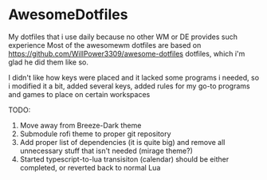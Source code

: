 # AwesomeDotfiles
My dotfiles that i use daily because no other WM or DE provides such experience 
Most of the awesomewm dotfiles are based on https://github.com/WillPower3309/awesome-dotfiles dotfiles, which i'm glad he did them like so.

I didn't like how keys were placed and it lacked some programs i needed, so i modified it a bit, added several keys, added rules for my go-to programs and games to place on certain workspaces

TODO:
  1. Move away from Breeze-Dark theme
  2. Submodule rofi theme to proper git repository
  3. Add proper list of dependencies (it is quite big) and remove all unnecessary stuff that isn't needed (mirage theme?)
  4. Started typescript-to-lua transisiton (calendar) should be either completed, or reverted back to normal Lua
